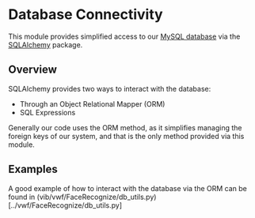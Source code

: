 Database Connectivity
=====================

This module provides simplified access to our [MySQL
database](../../schema/README.md) via the
[SQLAlchemy](http://www.sqlalchemy.org/) package.

Overview
--------

SQLAlchemy provides two ways to interact with the database:
* Through an Object Relational Mapper (ORM)
* SQL Expressions

Generally our code uses the ORM method, as it simplifies managing the
foreign keys of our system, and that is the only method provided via
this module.

Examples
--------

A good example of how to interact with the database via the ORM can be
found in (vib/vwf/FaceRecognize/db_utils.py)[../vwf/FaceRecognize/db_utils.py]

